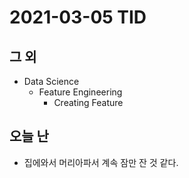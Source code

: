 # 2021-03-05 TID


## 그 외
- Data Science
    - Feature Engineering
        - Creating Feature

## 오늘 난
- 집에와서 머리아파서 계속 잠만 잔 것 같다. 